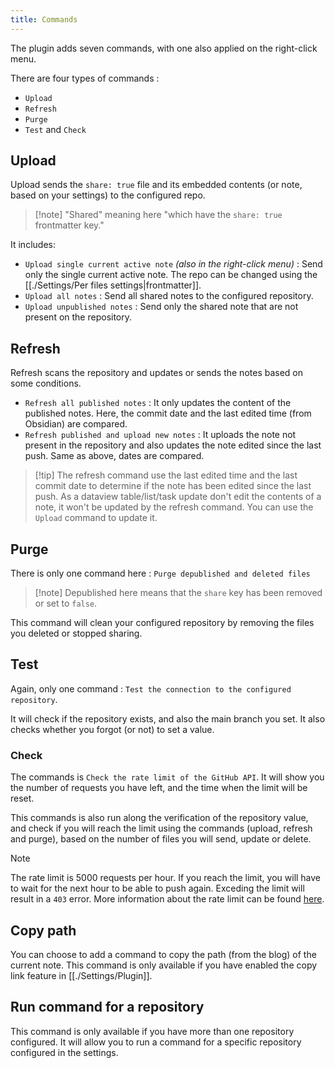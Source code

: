 ```yaml
---
title: Commands
---
```


The plugin adds seven commands, with one also applied on the right-click menu.

There are four types of commands :

- `Upload`
- `Refresh`
- `Purge`
- `Test` and `Check`

## Upload

Upload sends the `share: true` file and its embedded contents (or note, based on your settings) to the configured repo.

> [!note] "Shared" meaning here "which have the `share: true` frontmatter key."

It includes:

- `Upload single current active note` _(also in the right-click menu)_ : Send only the single current active note. The repo can be changed using the [[./Settings/Per files settings|frontmatter]].
- `Upload all notes` : Send all shared notes to the configured repository.
- `Upload unpublished notes` : Send only the shared note that are not present on the repository.

## Refresh

Refresh scans the repository and updates or sends the notes based on some conditions.

- `Refresh all published notes` : It only updates the content of the published notes. Here, the commit date and the last edited time (from Obsidian) are compared.
- `Refresh published and upload new notes` : It uploads the note not present in the repository and also updates the note edited since the last push. Same as above, dates are compared.

> [!tip] The refresh command use the last edited time and the last commit date to determine if the note has been edited since the last push.
> As a dataview table/list/task update don't edit the contents of a note, it won't be updated by the refresh command. You can use the `Upload` command to update it.

## Purge

There is only one command here : `Purge depublished and deleted files`

> [!note] Depublished here means that the `share` key has been removed or set to `false`.

This command will clean your configured repository by removing the files you deleted or stopped sharing.

## Test

Again, only one command : `Test the connection to the configured repository`.

It will check if the repository exists, and also the main branch you set. It also checks whether you forgot (or not) to set a value.

### Check

The commands is `Check the rate limit of the GitHub API`.
It will show you the number of requests you have left, and the time when the limit will be reset.

This commands is also run along the verification of the repository value, and check if you will reach the limit using the commands (upload, refresh and purge), based on the number of files you will send, update or delete.

> [!note]
> The rate limit is 5000 requests per hour. If you reach the limit, you will have to wait for the next hour to be able to push again.
> Exceding the limit will result in a `403` error.
> More information about the rate limit can be found [here](https://docs.github.com/en/rest/overview/resources-in-the-rest-api#rate-limiting).

## Copy path

You can choose to add a command to copy the path (from the blog) of the current note. This command is only available if you have enabled the copy link feature in [[./Settings/Plugin]].

## Run command for a repository

This command is only available if you have more than one repository configured. It will allow you to run a command for a specific repository configured in the settings.
